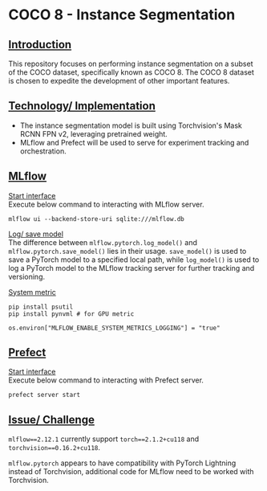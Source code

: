# COCO 8 - Instance Segmentation

## <ins>Introduction</ins>
This repository focuses on performing instance segmentation on a subset of the COCO dataset, specifically known as COCO 8. The COCO 8 dataset is chosen to expedite the development of other important features. 

## <ins>Technology/ Implementation</ins>
- The instance segmentation model is built using Torchvision's Mask RCNN FPN v2, leveraging pretrained weight.
- MLflow and Prefect will be used to serve for experiment tracking and orchestration.

## <ins>MLflow</ins>
<ins>Start interface</ins>
<br>
Execute below command to interacting with MLflow server.
<br>
```
mlflow ui --backend-store-uri sqlite:///mlflow.db
```

<ins>Log/ save model</ins>
<br>
The difference between `mlflow.pytorch.log_model()` and `mlflow.pytorch.save_model()` lies in their usage. `save_model()` is used to save a PyTorch model to a specified local path, while `log_model()` is used to log a PyTorch model to the MLflow tracking server for further tracking and versioning.

<ins>System metric</ins>
<br>
```
pip install psutil
pip install pynvml # for GPU metric
```
```
os.environ["MLFLOW_ENABLE_SYSTEM_METRICS_LOGGING"] = "true"
```

## <ins>Prefect</ins>
<ins>Start interface</ins>
<br>
Execute below command to interacting with Prefect server.
<br>
```
prefect server start
```

## <ins>Issue/ Challenge</ins>
`mlflow==2.12.1` currently support `torch==2.1.2+cu118` and `torchvision==0.16.2+cu118`.

`mlflow.pytorch` appears to have compatibility with PyTorch Lightning instead of Torchvision, additional code for MLflow need to be worked with Torchvision.